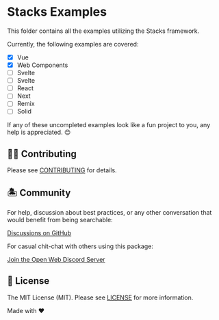 # Stacks Examples

This folder contains all the examples utilizing the Stacks framework.

Currently, the following examples are covered:

- [x] Vue
- [x] Web Components
- [ ] Svelte
- [ ] Svelte
- [ ] React
- [ ] Next
- [ ] Remix
- [ ] Solid

If any of these uncompleted examples look like a fun project to you, any help is appreciated. 😊

## 💪🏼 Contributing

Please see [CONTRIBUTING](.github/CONTRIBUTING.md) for details.

## 🏝 Community

For help, discussion about best practices, or any other conversation that would benefit from being searchable:

[Discussions on GitHub](https://github.com/openwebstacks/stacks-framework/discussions)

For casual chit-chat with others using this package:

[Join the Open Web Discord Server](https://discord.ow3.org)

## 📄 License

The MIT License (MIT). Please see [LICENSE](../LICENSE.md) for more information.

Made with ❤️
